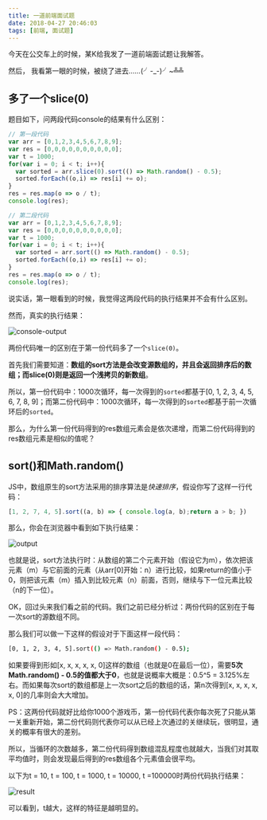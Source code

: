 ```yaml
---
title: 一道前端面试题
date: 2018-04-27 20:46:03
tags: [前端, 面试题]
---
```


今天在公交车上的时候，某K给我发了一道前端面试题让我解答。

然后， 我看第一眼的时候，被绕了进去……(╯-_-)╯~╩╩

## 多了一个slice(0)

题目如下，问两段代码console的结果有什么区别：
``` js
// 第一段代码
var arr = [0,1,2,3,4,5,6,7,8,9];
var res = [0,0,0,0,0,0,0,0,0,0];
var t = 1000;
for(var i = 0; i < t; i++){
  var sorted = arr.slice(0).sort(() => Math.random() - 0.5);
  sorted.forEach((o,i) => res[i] += o);
}
res = res.map(o => o / t);
console.log(res);

// 第二段代码
var arr = [0,1,2,3,4,5,6,7,8,9];
var res = [0,0,0,0,0,0,0,0,0,0];
var t = 1000;
for(var i = 0; i < t; i++){
  var sorted = arr.sort(() => Math.random() - 0.5);
  sorted.forEach((o,i) => res[i] += o);
}
res = res.map(o => o / t);
console.log(res);
```
说实话，第一眼看到的时候，我觉得这两段代码的执行结果并不会有什么区别。

然而，真实的执行结果：

![console-output](//web-site-files.ashshen.cc/blog/font-end-question/run-result.png)

两份代码唯一的区别在于第一份代码多了一个`slice(0)`。

首先我们需要知道：**数组的sort方法是会改变源数组的，并且会返回排序后的数组；而slice(0)则是返回一个浅拷贝的新数组**。

所以，第一份代码中：1000次循环，每一次得到的`sorted`都基于[0, 1, 2, 3, 4, 5, 6, 7, 8, 9]；而第二份代码中：1000次循环，每一次得到的`sorted`都基于前一次循环后的`sorted`。

那么，为什么第一份代码得到的res数组元素会是依次递增，而第二份代码得到的res数组元素是相似的值呢？

## sort()和Math.random()

JS中，数组原生的sort方法采用的排序算法是*快速排序*，假设你写了这样一行代码：
``` js
[1, 2, 7, 4, 5].sort((a, b) => { console.log(a, b);return a > b; })
```
那么，你会在浏览器中看到如下执行结果：

![output](//web-site-files.ashshen.cc/blog/font-end-question/arr-sort.png)

也就是说，sort方法执行时：从数组的第二个元素开始（假设它为m），依次把该元素（m）与它前面的元素（从arr[0]开始：n）进行比较，如果return的值小于0，则把该元素（m）插入到比较元素（n）前面，否则，继续与下一位元素比较（n的下一位）。

OK，回过头来我们看之前的代码。我们之前已经分析过：两份代码的区别在于每一次sort的源数组不同。

那么我们可以做一下这样的假设对于下面这样一段代码：
``` bash
[0, 1, 2, 3, 4, 5].sort(() => Math.random() - 0.5);
```

如果要得到形如[x, x, x, x, x, 0]这样的数组（也就是0在最后一位），需要**5次Math.random() - 0.5的值都大于0**，也就是说概率大概是：0.5^5 = 3.125%左右。而如果每次sort的数组都是上一次sort之后的数组的话，第n次得到[x, x, x, x, x, 0]的几率则会大大增加。

PS：这两份代码就好比给你1000个游戏币，第一份代码代表你每次死了只能从第一关重新开始，第二份代码则代表你可以从已经上次通过的关继续玩，很明显，通关的概率有很大的差别。

所以，当循环的次数越多，第二份代码得到数组混乱程度也就越大，当我们对其取平均值时，则会发现最后得到的res数组各个元素值会很平均。

以下为t = 10, t = 100, t = 1000, t = 10000, t =100000时两份代码执行结果：

![result](//web-site-files.ashshen.cc/blog/font-end-question/final-result.png)

可以看到，t越大，这样的特征是越明显的。

